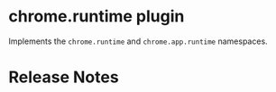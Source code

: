 # chrome.runtime plugin

Implements the `chrome.runtime` and `chrome.app.runtime` namespaces.

# Release Notes
